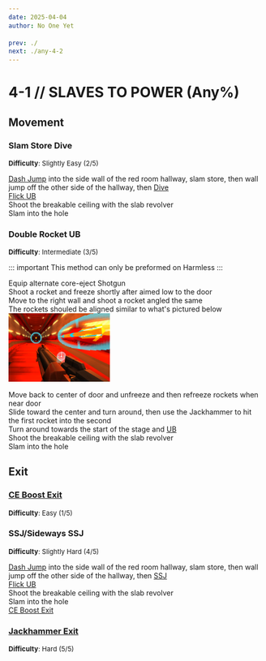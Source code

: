 ```yaml
---
date: 2025-04-04
author: No One Yet

prev: ./
next: ./any-4-2
---
```


# 4-1 // SLAVES TO POWER (Any%)

## Movement

### Slam Store Dive
<font size="2">
    <b>Difficulty</b>: Slightly Easy (2/5)
</font>

[Dash Jump](/speedrun-tech.md#dash-jump) into the side wall of the red room hallway, slam store, then wall jump off the other side of the hallway, then [Dive](/speedrun-tech.md#dives) <br/>
[Flick UB](/speedrun-tech.md#flick-ub) <br/>
Shoot the breakable ceiling with the slab revolver <br/>
Slam into the hole <br/>

### Double Rocket UB
<font size="2">
    <b>Difficulty</b>:  Intermediate (3/5)
</font>

::: important
This method can only be preformed on Harmless
:::

Equip alternate core-eject Shotgun<br/>
Shoot a rocket and freeze shortly after aimed low to the door <br/>
Move to the right wall and shoot a rocket angled the same <br/>
The rockets shouled be aligned similar to what's pictured below<br/>
<img src="/../images/4-1_rocket_lineup.png" alt="4-1 Rocket Lineup" width="200">

Move back to center of door and unfreeze and then refreeze rockets when near door<br/>
Slide toward the center and turn around, then use the Jackhammer to hit the first rocket into the second <br/>
Turn around towards the start of the stage and [UB](/speedrun-tech.md#ub-ultraboost)<br/>
Shoot the breakable ceiling with the slab revolver <br/>
Slam into the hole <br/>

## Exit

### [CE Boost Exit](/speedrun-tech.md#ce-boost-exit) 
<font size="2">
    <b>Difficulty</b>: Easy (1/5)
</font>

### SSJ/Sideways SSJ
<font size="2">
    <b>Difficulty</b>: Slightly Hard (4/5)
</font>

[Dash Jump](/speedrun-tech.md#dash-jump) into the side wall of the red room hallway, slam store, then wall jump off the other side of the hallway, then [SSJ](/speedrun-tech.md#ssj-super-slide-jump) <br/>
[Flick UB](/speedrun-tech.md#flick-ub) <br/>
Shoot the breakable ceiling with the slab revolver <br/>
Slam into the hole <br/>
[CE Boost Exit](/speedrun-tech.md#ce-boost-exit)

### [Jackhammer Exit](/speedrun-tech.md#jackhammer-exit)
<font size="2">
    <b>Difficulty</b>: Hard (5/5)
</font>
<!-- I think this should be good as it is already explained in speedrun tech -->
